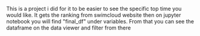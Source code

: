 This is a project i did for it to be easier to see the specific top time you would like. It gets the ranking from swimcloud website then on jupyter notebook you will find "final_df" under variables. From that you can see the dataframe on the data viewer and filter from there
